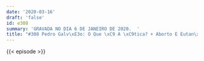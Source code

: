 ```yaml
---
date: '2020-03-16'
draft: 'false'
id: e308
summary: 'GRAVADA NO DIA 6 DE JANEIRO DE 2020.  '
title: "#308 Pedro Galv\xE3o: O Que \xC9 A \xC9tica? + Aborto E Eutan\xE1sia"
---
```

{{< episode >}}
